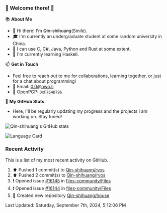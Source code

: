 ### 🌟 Welcome there! 🌟

📚 **About Me**
- 👋 Hi there! I'm ~~Qin-shihuang~~(Smile).
- 🎓 I'm currently an undergraduate student at some random university in China.
- 🚀 I can use C, C#, Java, Python and Rust at some extent.
- 🌱 I'm currently learning Haskell.

📫 **Get in Touch**
- Feel free to reach out to me for collaborations, learning together, or just for a chat about programming!
- 📩 Email: 0.0@owo.li
- 🔑 OpenPGP: [`0xF764D796`](https://keys.openpgp.org/vks/v1/by-fingerprint/99D5AF94A1585E16E14895EFBF6C0BF4F764D796)


📝 **My GitHub Stats**
- Here, I'll be regularly updating my progress and the projects I am working on. Stay tuned!

![Qin-shihuang's GitHub stats](https://github-readme-stats.vercel.app/api?username=Qin-shihuang&show_icons=true)

![Language Card](https://github-readme-stats.vercel.app/api/top-langs/?username=Qin-shihuang)
### Recent Activity

This is a list of my most recent activity on GitHub.

<!--RECENT_ACTIVITY:start-->
1. ⬆️ Pushed 1 commit(s) to [Qin-shihuang/rvos](https://github.com/Qin-shihuang/rvos)<br>
2. ⬆️ Pushed 2 commit(s) to [Qin-shihuang/rvos](https://github.com/Qin-shihuang/rvos)<br>
3. ❗️ Opened issue [#16145](https://github.com/files-community/Files/issues/16145) in [files-community/Files](https://github.com/files-community/Files)<br>
4. ❗️ Opened issue [#16144](https://github.com/files-community/Files/issues/16144) in [files-community/Files](https://github.com/files-community/Files)<br>
5. 📔 Created new repository [Qin-shihuang/house](https://github.com/Qin-shihuang/house)<br>
<!--RECENT_ACTIVITY:end-->

<!--RECENT_ACTIVITY:last_update-->
Last Updated: Saturday, September 7th, 2024, 5:12:06 PM
<!--RECENT_ACTIVITY:last_update_end-->
